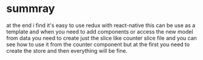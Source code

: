 # summray 
at the end i find it's easy to use redux with react-native this can be use as a template and when you need to add components or access the new model from data you need to create just the slice like counter slice file and you can see how to use it from the counter component but at the first you need to create the store and then everything will be fine.
